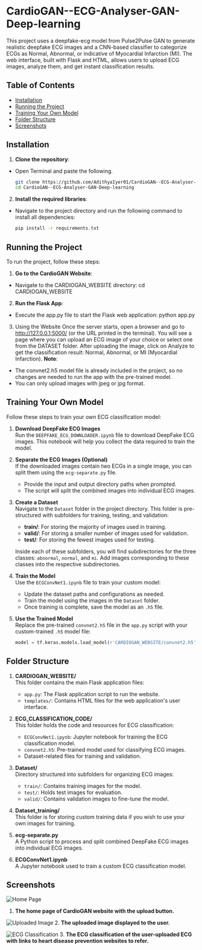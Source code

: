 # CardioGAN--ECG-Analyser-GAN-Deep-learning
 This project uses a deepfake-ecg model from Pulse2Pulse GAN to generate realistic deepfake ECG images and a CNN-based classifier to categorize ECGs as Normal, Abnormal, or indicative of Myocardial Infarction (MI). The web interface, built with Flask and HTML, allows users to upload ECG images, analyze them, and get instant classification results.

## Table of Contents
- [Installation](#installation)
- [Running the Project](#running-the-project)
- [Training Your Own Model](#training-your-own-model)
- [Folder Structure](#folder-structure)
- [Screenshots](#screenshots)

## Installation

1. **Clone the repository**:
   
 - Open Terminal and paste the following.
    ```bash
    git clone https://github.com/AdithyaIyer01/CardioGAN--ECG-Analyser-GAN-Deep-learning
    cd CardioGAN--ECG-Analyser-GAN-Deep-learning

2. **Install the required libraries**:
   
 - Navigate to the project directory and run the following command to install all dependencies:
    ```bash
    pip install -r requirements.txt

## Running the Project

To run the project, follow these steps:

1. **Go to the CardioGAN Website**:
  - Navigate to the CARDIOGAN_WEBSITE directory:
    cd CARDIOGAN_WEBSITE
2. **Run the Flask App**:
  - Execute the app.py file to start the Flask web application:
    python app.py
3. Using the Website
  Once the server starts, open a browser and go to http://127.0.0.1:5000/ (or the URL printed in the terminal). 
  You will see a page where you can upload an ECG image of your choice or select one from the DATASET folder.
  After uploading the image, click on Analyze to get the classification result: Normal, Abnormal, or MI (Myocardial Infarction).
**Note**:
 - The convnet2.h5 model file is already included in the project, so no changes are needed to run the app with the pre-trained model.
 - You can only upload images with jpeg or jpg format.

## Training Your Own Model

Follow these steps to train your own ECG classification model:

1. **Download DeepFake ECG Images**  
   Run the `DEEPFAKE_ECG_DOWNLOADER.ipynb` file to download DeepFake ECG images. This notebook will help you collect the data required to train the model.

2. **Separate the ECG Images (Optional)**  
   If the downloaded images contain two ECGs in a single image, you can split them using the `ecg-separate.py` file.  
   - Provide the input and output directory paths when prompted.  
   - The script will split the combined images into individual ECG images.

3. **Create a Dataset**  
   Navigate to the `Dataset` folder in the project directory. This folder is pre-structured with subfolders for training, testing, and validation:  
   - **train/**: For storing the majority of images used in training.  
   - **valid/**: For storing a smaller number of images used for validation.  
   - **test/**: For storing the fewest images used for testing.  

   Inside each of these subfolders, you will find subdirectories for the three classes: `abnormal`, `normal`, and `mi`. Add images corresponding to these classes into the respective subdirectories.

4. **Train the Model**  
   Use the `ECGConvNet1.ipynb` file to train your custom model:  
   - Update the dataset paths and configurations as needed.  
   - Train the model using the images in the `Dataset` folder.  
   - Once training is complete, save the model as an `.h5` file.

5. **Use the Trained Model**  
   Replace the pre-trained `convnet2.h5` file in the `app.py` script with your custom-trained `.h5` model file:  
   ```python
   model = tf.keras.models.load_model(r'CARDIOGAN_WEBSITE/convnet2.h5')


## Folder Structure

1. **CARDIOGAN_WEBSITE/**  
   This folder contains the main Flask application files:
   - `app.py`: The Flask application script to run the website.
   - `templates/`: Contains HTML files for the web application's user interface.

2. **ECG_CLASSIFICATION_CODE/**  
   This folder holds the code and resources for ECG classification:
   - `ECGConvNet1.ipynb`: Jupyter notebook for training the ECG classification model.
   - `convnet2.h5`: Pre-trained model used for classifying ECG images.
   - Dataset-related files for training and validation.

3. **Dataset/**  
   Directory structured into subfolders for organizing ECG images:
   - `train/`: Contains training images for the model.
   - `test/`: Holds test images for evaluation.
   - `valid/`: Contains validation images to fine-tune the model.

4. **Dataset_training/**  
   This folder is for storing custom training data if you wish to use your own images for training.

5. **ecg-separate.py**  
   A Python script to process and split combined DeepFake ECG images into individual ECG images.

6. **ECGConvNet1.ipynb**  
   A Jupyter notebook used to train a custom ECG classification model.


## Screenshots

![Home Page](Images/Screenshot%202024-06-11%20204453.png)
1. **The home page of CardioGAN website with the upload button.**

![Uploaded Image](Images/Screenshot%202024-06-11%20204609.png)
2. **The uploaded image displayed to the user.**

![ECG Classification](Images/Screenshot%202024-06-11%20204708.png)
3. **The ECG classification of the user-uploaded ECG with links to heart disease prevention websites to refer.**
